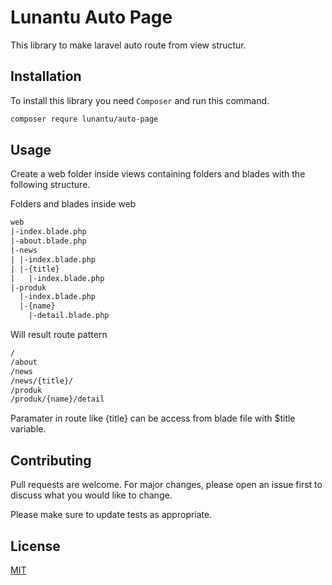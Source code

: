 # Lunantu Auto Page

This library to make laravel auto route from view structur.

## Installation

To install this library you need `Composer` and run this command.

```bash
composer requre lunantu/auto-page
```

## Usage

Create a web folder inside views containing folders and blades with the following structure.

Folders and blades inside web
```html
web
|-index.blade.php
|-about.blade.php
|-news
| |-index.blade.php
| |-{title}
|   |-index.blade.php
|-produk
  |-index.blade.php
  |-{name}
    |-detail.blade.php
```
Will result route pattern
```html
/
/about
/news
/news/{title}/
/produk
/produk/{name}/detail
```
Paramater in route like {title} can be access from blade file with $title variable.

## Contributing
Pull requests are welcome. For major changes, please open an issue first to discuss what you would like to change.

Please make sure to update tests as appropriate.

## License
[MIT](https://github.com/lunantu/auto-page/blob/master/LICENSE)